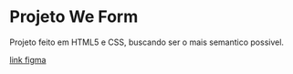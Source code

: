 # Projeto We Form

Projeto feito em HTML5 e CSS, buscando ser o mais semantico possivel.

[link figma](https://www.figma.com/file/w11Rpk9e1tqreNMtHAVrDm/We-Form?type=design&node-id=2-3&t=Irj4atdN9kDLaykc-0)
